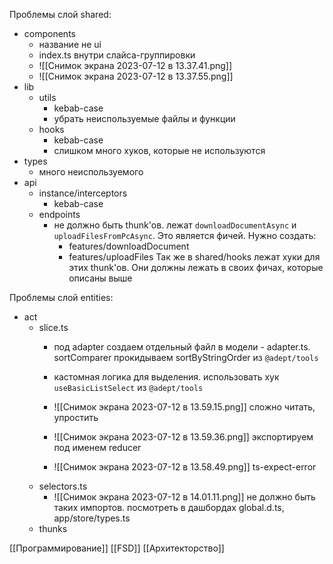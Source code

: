 Проблемы слой shared:
- components
	- название не ui
	- index.ts внутри слайса-группировки
	- ![[Снимок экрана 2023-07-12 в 13.37.41.png]]
	- ![[Снимок экрана 2023-07-12 в 13.37.55.png]]
- lib
	- utils
		- kebab-case
		- убрать неиспользуемые файлы и функции
	- hooks
		- kebab-case
		- слишком много хуков, которые не используются
- types
	- много неиспользуемого
- api
	- instance/interceptors
		- kebab-case
	- endpoints
		- не должно быть thunk'ов. лежат ```downloadDocumentAsync``` и ```uploadFilesFromPcAsync```. Это является фичей. Нужно создать:
			- features/downloadDocument
			- features/uploadFiles
		Так же в shared/hooks лежат хуки для этих thunk'ов. Они должны лежать в своих фичах, которые описаны выше
	

Проблемы слой entities:
- act
	- slice.ts
		- под adapter создаем отдельный файл в модели - adapter.ts. sortComparer прокидываем sortByStringOrder из `@adept/tools`	
		- кастомная логика для выделения. использовать хук `useBasicListSelect` из `@adept/tools`
		- ![[Снимок экрана 2023-07-12 в 13.59.15.png]]
		  сложно читать, упростить
		- ![[Снимок экрана 2023-07-12 в 13.59.36.png]]
		  экспортируем под именем reducer
		  
		- ![[Снимок экрана 2023-07-12 в 13.58.49.png]]
		  ts-expect-error
	- selectors.ts
		- ![[Снимок экрана 2023-07-12 в 14.01.11.png]]
		  не должно быть таких импортов. посмотреть в дашбордах global.d.ts, app/store/types.ts
	- thunks 
	  


[[Программирование]] [[FSD]] [[Архитекторство]]